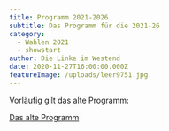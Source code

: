```yaml
---
title: Programm 2021-2026
subtitle: Das Programm für die 2021-26
category:
  - Wahlen 2021
  - showstart
author: Die Linke im Westend
date: 2020-11-27T16:00:00.000Z
featureImage: /uploads/leer9751.jpg
---
```

Vorläufig gilt das alte Programm:

[Das alte Programm](/programm-2021)
